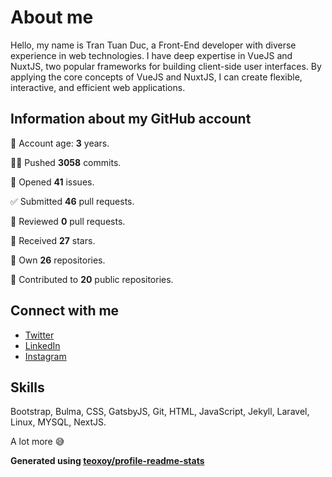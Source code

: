 # About me

Hello, my name is Tran Tuan Duc, a Front-End developer with diverse experience in web technologies. I have deep expertise in VueJS and NuxtJS, two popular frameworks for building client-side user interfaces. By applying the core concepts of VueJS and NuxtJS, I can create flexible, interactive, and efficient web applications.

## Information about my GitHub account

👶 Account age: **3** years.

👨‍💻 Pushed **3058** commits.

👐 Opened **41** issues.

✅ Submitted **46** pull requests.

👀 Reviewed **0** pull requests.

🌟 Received **27** stars.

👤 Own **26** repositories.

🤝 Contributed to **20** public repositories.

## Connect with me

- [Twitter](https://twitter.com/tuanducdesigner)
- [LinkedIn](https://www.linkedin.com/in/tuanductran)
- [Instagram](https://www.instagram.com/tuanductran.dev)

## Skills

Bootstrap, Bulma, CSS, GatsbyJS, Git, HTML, JavaScript, Jekyll, Laravel, Linux, MYSQL, NextJS.

A lot more 😅

**Generated using [teoxoy/profile-readme-stats](https://github.com/marketplace/actions/profile-readme-stats)**
